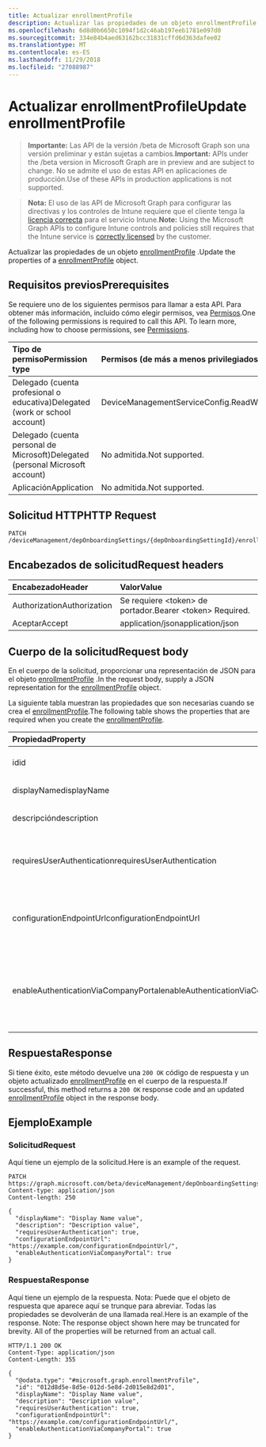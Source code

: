 ```yaml
---
title: Actualizar enrollmentProfile
description: Actualizar las propiedades de un objeto enrollmentProfile.
ms.openlocfilehash: 6d8d0b6650c1094f1d2c46ab197eeb1781e097d0
ms.sourcegitcommit: 334e84b4aed63162bcc31831cffd6d363dafee02
ms.translationtype: MT
ms.contentlocale: es-ES
ms.lasthandoff: 11/29/2018
ms.locfileid: "27088987"
---
```

# <a name="update-enrollmentprofile"></a><span data-ttu-id="294d7-103">Actualizar enrollmentProfile</span><span class="sxs-lookup"><span data-stu-id="294d7-103">Update enrollmentProfile</span></span>

> <span data-ttu-id="294d7-104">**Importante:** Las API de la versión /beta de Microsoft Graph son una versión preliminar y están sujetas a cambios.</span><span class="sxs-lookup"><span data-stu-id="294d7-104">**Important:** APIs under the /beta version in Microsoft Graph are in preview and are subject to change.</span></span> <span data-ttu-id="294d7-105">No se admite el uso de estas API en aplicaciones de producción.</span><span class="sxs-lookup"><span data-stu-id="294d7-105">Use of these APIs in production applications is not supported.</span></span>

> <span data-ttu-id="294d7-106">**Nota:** El uso de las API de Microsoft Graph para configurar las directivas y los controles de Intune requiere que el cliente tenga la [licencia correcta](https://go.microsoft.com/fwlink/?linkid=839381) para el servicio Intune.</span><span class="sxs-lookup"><span data-stu-id="294d7-106">**Note:** Using the Microsoft Graph APIs to configure Intune controls and policies still requires that the Intune service is [correctly licensed](https://go.microsoft.com/fwlink/?linkid=839381) by the customer.</span></span>

<span data-ttu-id="294d7-107">Actualizar las propiedades de un objeto [enrollmentProfile](../resources/intune-enrollment-enrollmentprofile.md) .</span><span class="sxs-lookup"><span data-stu-id="294d7-107">Update the properties of a [enrollmentProfile](../resources/intune-enrollment-enrollmentprofile.md) object.</span></span>
## <a name="prerequisites"></a><span data-ttu-id="294d7-108">Requisitos previos</span><span class="sxs-lookup"><span data-stu-id="294d7-108">Prerequisites</span></span>
<span data-ttu-id="294d7-p102">Se requiere uno de los siguientes permisos para llamar a esta API. Para obtener más información, incluido cómo elegir permisos, vea [Permisos](/graph/permissions-reference).</span><span class="sxs-lookup"><span data-stu-id="294d7-p102">One of the following permissions is required to call this API. To learn more, including how to choose permissions, see [Permissions](/graph/permissions-reference).</span></span>

|<span data-ttu-id="294d7-111">Tipo de permiso</span><span class="sxs-lookup"><span data-stu-id="294d7-111">Permission type</span></span>|<span data-ttu-id="294d7-112">Permisos (de más a menos privilegiados)</span><span class="sxs-lookup"><span data-stu-id="294d7-112">Permissions (from most to least privileged)</span></span>|
|:---|:---|
|<span data-ttu-id="294d7-113">Delegado (cuenta profesional o educativa)</span><span class="sxs-lookup"><span data-stu-id="294d7-113">Delegated (work or school account)</span></span>|<span data-ttu-id="294d7-114">DeviceManagementServiceConfig.ReadWrite.All</span><span class="sxs-lookup"><span data-stu-id="294d7-114">DeviceManagementServiceConfig.ReadWrite.All</span></span>|
|<span data-ttu-id="294d7-115">Delegado (cuenta personal de Microsoft)</span><span class="sxs-lookup"><span data-stu-id="294d7-115">Delegated (personal Microsoft account)</span></span>|<span data-ttu-id="294d7-116">No admitida.</span><span class="sxs-lookup"><span data-stu-id="294d7-116">Not supported.</span></span>|
|<span data-ttu-id="294d7-117">Aplicación</span><span class="sxs-lookup"><span data-stu-id="294d7-117">Application</span></span>|<span data-ttu-id="294d7-118">No admitida.</span><span class="sxs-lookup"><span data-stu-id="294d7-118">Not supported.</span></span>|

## <a name="http-request"></a><span data-ttu-id="294d7-119">Solicitud HTTP</span><span class="sxs-lookup"><span data-stu-id="294d7-119">HTTP Request</span></span>
<!-- {
  "blockType": "ignored"
}
-->
``` http
PATCH /deviceManagement/depOnboardingSettings/{depOnboardingSettingId}/enrollmentProfiles/{enrollmentProfileId}
```

## <a name="request-headers"></a><span data-ttu-id="294d7-120">Encabezados de solicitud</span><span class="sxs-lookup"><span data-stu-id="294d7-120">Request headers</span></span>
|<span data-ttu-id="294d7-121">Encabezado</span><span class="sxs-lookup"><span data-stu-id="294d7-121">Header</span></span>|<span data-ttu-id="294d7-122">Valor</span><span class="sxs-lookup"><span data-stu-id="294d7-122">Value</span></span>|
|:---|:---|
|<span data-ttu-id="294d7-123">Authorization</span><span class="sxs-lookup"><span data-stu-id="294d7-123">Authorization</span></span>|<span data-ttu-id="294d7-124">Se requiere &lt;token&gt; de portador.</span><span class="sxs-lookup"><span data-stu-id="294d7-124">Bearer &lt;token&gt; Required.</span></span>|
|<span data-ttu-id="294d7-125">Aceptar</span><span class="sxs-lookup"><span data-stu-id="294d7-125">Accept</span></span>|<span data-ttu-id="294d7-126">application/json</span><span class="sxs-lookup"><span data-stu-id="294d7-126">application/json</span></span>|

## <a name="request-body"></a><span data-ttu-id="294d7-127">Cuerpo de la solicitud</span><span class="sxs-lookup"><span data-stu-id="294d7-127">Request body</span></span>
<span data-ttu-id="294d7-128">En el cuerpo de la solicitud, proporcionar una representación de JSON para el objeto [enrollmentProfile](../resources/intune-enrollment-enrollmentprofile.md) .</span><span class="sxs-lookup"><span data-stu-id="294d7-128">In the request body, supply a JSON representation for the [enrollmentProfile](../resources/intune-enrollment-enrollmentprofile.md) object.</span></span>

<span data-ttu-id="294d7-129">La siguiente tabla muestran las propiedades que son necesarias cuando se crea el [enrollmentProfile](../resources/intune-enrollment-enrollmentprofile.md).</span><span class="sxs-lookup"><span data-stu-id="294d7-129">The following table shows the properties that are required when you create the [enrollmentProfile](../resources/intune-enrollment-enrollmentprofile.md).</span></span>

|<span data-ttu-id="294d7-130">Propiedad</span><span class="sxs-lookup"><span data-stu-id="294d7-130">Property</span></span>|<span data-ttu-id="294d7-131">Tipo</span><span class="sxs-lookup"><span data-stu-id="294d7-131">Type</span></span>|<span data-ttu-id="294d7-132">Descripción</span><span class="sxs-lookup"><span data-stu-id="294d7-132">Description</span></span>|
|:---|:---|:---|
|<span data-ttu-id="294d7-133">id</span><span class="sxs-lookup"><span data-stu-id="294d7-133">id</span></span>|<span data-ttu-id="294d7-134">Cadena</span><span class="sxs-lookup"><span data-stu-id="294d7-134">String</span></span>|<span data-ttu-id="294d7-135">El GUID para el objeto</span><span class="sxs-lookup"><span data-stu-id="294d7-135">The GUID for the object</span></span>|
|<span data-ttu-id="294d7-136">displayName</span><span class="sxs-lookup"><span data-stu-id="294d7-136">displayName</span></span>|<span data-ttu-id="294d7-137">String</span><span class="sxs-lookup"><span data-stu-id="294d7-137">String</span></span>|<span data-ttu-id="294d7-138">Nombre del perfil</span><span class="sxs-lookup"><span data-stu-id="294d7-138">Name of the profile</span></span>|
|<span data-ttu-id="294d7-139">descripción</span><span class="sxs-lookup"><span data-stu-id="294d7-139">description</span></span>|<span data-ttu-id="294d7-140">String</span><span class="sxs-lookup"><span data-stu-id="294d7-140">String</span></span>|<span data-ttu-id="294d7-141">Descripción del perfil</span><span class="sxs-lookup"><span data-stu-id="294d7-141">Description of the profile</span></span>|
|<span data-ttu-id="294d7-142">requiresUserAuthentication</span><span class="sxs-lookup"><span data-stu-id="294d7-142">requiresUserAuthentication</span></span>|<span data-ttu-id="294d7-143">Booleano</span><span class="sxs-lookup"><span data-stu-id="294d7-143">Boolean</span></span>|<span data-ttu-id="294d7-144">Indica si el perfil requiere autenticación de usuario</span><span class="sxs-lookup"><span data-stu-id="294d7-144">Indicates if the profile requires user authentication</span></span>|
|<span data-ttu-id="294d7-145">configurationEndpointUrl</span><span class="sxs-lookup"><span data-stu-id="294d7-145">configurationEndpointUrl</span></span>|<span data-ttu-id="294d7-146">String</span><span class="sxs-lookup"><span data-stu-id="294d7-146">String</span></span>|<span data-ttu-id="294d7-147">Dirección url de extremo de configuración que se usará para inscripción</span><span class="sxs-lookup"><span data-stu-id="294d7-147">Configuration endpoint url to use for Enrollment</span></span>|
|<span data-ttu-id="294d7-148">enableAuthenticationViaCompanyPortal</span><span class="sxs-lookup"><span data-stu-id="294d7-148">enableAuthenticationViaCompanyPortal</span></span>|<span data-ttu-id="294d7-149">Booleano</span><span class="sxs-lookup"><span data-stu-id="294d7-149">Boolean</span></span>|<span data-ttu-id="294d7-150">Indica para autenticarse con Apple Asistente para la instalación en lugar de Portal de empresa.</span><span class="sxs-lookup"><span data-stu-id="294d7-150">Indicates to authenticate with Apple Setup Assistant instead of Company Portal.</span></span>|



## <a name="response"></a><span data-ttu-id="294d7-151">Respuesta</span><span class="sxs-lookup"><span data-stu-id="294d7-151">Response</span></span>
<span data-ttu-id="294d7-152">Si tiene éxito, este método devuelve una `200 OK` código de respuesta y un objeto actualizado [enrollmentProfile](../resources/intune-enrollment-enrollmentprofile.md) en el cuerpo de la respuesta.</span><span class="sxs-lookup"><span data-stu-id="294d7-152">If successful, this method returns a `200 OK` response code and an updated [enrollmentProfile](../resources/intune-enrollment-enrollmentprofile.md) object in the response body.</span></span>

## <a name="example"></a><span data-ttu-id="294d7-153">Ejemplo</span><span class="sxs-lookup"><span data-stu-id="294d7-153">Example</span></span>
### <a name="request"></a><span data-ttu-id="294d7-154">Solicitud</span><span class="sxs-lookup"><span data-stu-id="294d7-154">Request</span></span>
<span data-ttu-id="294d7-155">Aquí tiene un ejemplo de la solicitud.</span><span class="sxs-lookup"><span data-stu-id="294d7-155">Here is an example of the request.</span></span>
``` http
PATCH https://graph.microsoft.com/beta/deviceManagement/depOnboardingSettings/{depOnboardingSettingId}/enrollmentProfiles/{enrollmentProfileId}
Content-type: application/json
Content-length: 250

{
  "displayName": "Display Name value",
  "description": "Description value",
  "requiresUserAuthentication": true,
  "configurationEndpointUrl": "https://example.com/configurationEndpointUrl/",
  "enableAuthenticationViaCompanyPortal": true
}
```

### <a name="response"></a><span data-ttu-id="294d7-156">Respuesta</span><span class="sxs-lookup"><span data-stu-id="294d7-156">Response</span></span>
<span data-ttu-id="294d7-p103">Aquí tiene un ejemplo de la respuesta. Nota: Puede que el objeto de respuesta que aparece aquí se trunque para abreviar. Todas las propiedades se devolverán de una llamada real.</span><span class="sxs-lookup"><span data-stu-id="294d7-p103">Here is an example of the response. Note: The response object shown here may be truncated for brevity. All of the properties will be returned from an actual call.</span></span>
``` http
HTTP/1.1 200 OK
Content-Type: application/json
Content-Length: 355

{
  "@odata.type": "#microsoft.graph.enrollmentProfile",
  "id": "012d8d5e-8d5e-012d-5e8d-2d015e8d2d01",
  "displayName": "Display Name value",
  "description": "Description value",
  "requiresUserAuthentication": true,
  "configurationEndpointUrl": "https://example.com/configurationEndpointUrl/",
  "enableAuthenticationViaCompanyPortal": true
}
```





